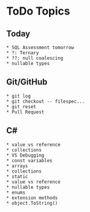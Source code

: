 # ToDo Topics

## Today
    * SQL Assessment tomorrow
    * ?: Ternary
    * ??: null coalescing
    * nullable types

## Git/GitHub
    * git log
    * git checkout -- filespec...
    * git reset
    * Pull Request

## C#
    * value vs reference
    * collections
    * VS Debugging
    * const variables
    * arrays 
    * collections
    * static
    * value vs reference
    * nullable types
    * enums
    * extension methods
    * object.ToString()